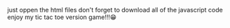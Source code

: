 just oppen the html files don't forget to download all of the javascript code enjoy my tic tac toe version game!!!😁

